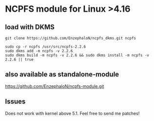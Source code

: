 # NCPFS module for Linux >4.16 #
## load with DKMS ##

    git clone https://github.com/EnzephaloN/ncpfs_dkms.git ncpfs
    
    sudo cp -r ncpfs /usr/src/ncpfs-2.2.6
    sudo dkms add -m ncpfs -v 2.2.6
    sudo dkms build -m ncpfs -v 2.2.6 && sudo dkms install -m ncpfs -v 2.2.6 || true

## also available as standalone-module ##

https://github.com/EnzephaloN/ncpfs-module.git


## Issues

Does not work with kernel above 5.1. Feel free to send me patches!
